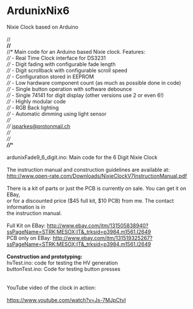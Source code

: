 # ArdunixNix6
Nixie Clock based on Arduino<br>
<br>
//**********************************************************************************<br>
//**********************************************************************************<br>
//* Main code for an Arduino based Nixie clock. Features:                          *<br>
//*  - Real Time Clock interface for DS3231                                        *<br>
//*  - Digit fading with configurable fade length                                  *<br>
//*  - Digit scrollback with configurable scroll speed                             *<br>
//*  - Configuration stored in EEPROM                                              *<br>
//*  - Low hardware component count (as much as possible done in code)             *<br>
//*  - Single button operation with software debounce                              *<br>
//*  - Single 74141 for digit display (other versions use 2 or even 6!)            *<br>
//*  - Highly modular code                                                         *<br>
//*  - RGB Back lighting                                                           *<br>
//*  - Automatic dimming using light sensor                                        *<br>
//*                                                                                *<br>
//*  isparkes@protonmail.ch                                                        *<br>
//*                                                                                *<br>
//**********************************************************************************<br>
//**********************************************************************************<br>
<br>
ardunixFade9_6_digit.ino: Main code for the 6 Digit Nixie Clock<br>
<br>
The instruction manual and construction guidelines are available at:<br>
    http://www.open-rate.com/Downloads/NixieClockV7InstructionManual.pdf<br>
<br>
There is a kit of parts or just the PCB is currently on sale. You can get it on EBay,<br>
or for a discounted price ($45 full kit, $10 PCB) from me. The contact information is in<br>
the instruction manual.<br>
<br>
Full Kit on EBay: http://www.ebay.com/itm/131505838940?ssPageName=STRK:MESOX:IT&_trksid=p3984.m1561.l2649<br>
PCB only on EBay: http://www.ebay.com/itm/131519325267?ssPageName=STRK:MESOX:IT&_trksid=p3984.m1561.l2649<br>
<br>
<strong>Construction and prototyping:</strong><br>
hvTest.ino: code for testing the HV generation<br>
buttonTest.ino: Code for testing button presses<br>
<br>
<br>
YouTube video of the clock in action:<br>
<br>
    https://www.youtube.com/watch?v=Js-7MJpCtvI<br>
<br>
